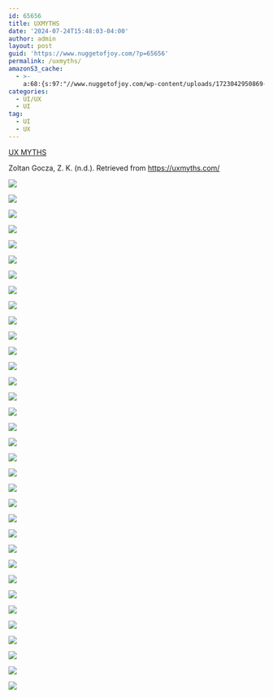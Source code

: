 ```yaml
---
id: 65656
title: UXMYTHS
date: '2024-07-24T15:48:03-04:00'
author: admin
layout: post
guid: 'https://www.nuggetofjoy.com/?p=65656'
permalink: /uxmyths/
amazonS3_cache:
  - >-
    a:68:{s:97:"//www.nuggetofjoy.com/wp-content/uploads/1723042950869-21cffe13-3987-42d2-964e-27b7292dc6e2_1.jpg";a:2:{s:2:"id";i:66008;s:11:"source_type";s:13:"media-library";}s:114:"//image-control-storage.s3.amazonaws.com/2024/07/07110410/1723042950869-21cffe13-3987-42d2-964e-27b7292dc6e2_1.jpg";a:2:{s:2:"id";i:66008;s:11:"source_type";s:13:"media-library";}s:99:"//www.nuggetofjoy.com/wp-content/uploads/1723042950869-21cffe13-3987-42d2-964e-27b7292dc6e2_2-2.jpg";a:2:{s:2:"id";i:66037;s:11:"source_type";s:13:"media-library";}s:116:"//image-control-storage.s3.amazonaws.com/2024/07/07110639/1723042950869-21cffe13-3987-42d2-964e-27b7292dc6e2_2-2.jpg";a:2:{s:2:"id";i:66037;s:11:"source_type";s:13:"media-library";}s:97:"//www.nuggetofjoy.com/wp-content/uploads/1723042950869-21cffe13-3987-42d2-964e-27b7292dc6e2_3.jpg";a:2:{s:2:"id";i:66039;s:11:"source_type";s:13:"media-library";}s:114:"//image-control-storage.s3.amazonaws.com/2024/07/07110917/1723042950869-21cffe13-3987-42d2-964e-27b7292dc6e2_3.jpg";a:2:{s:2:"id";i:66039;s:11:"source_type";s:13:"media-library";}s:97:"//www.nuggetofjoy.com/wp-content/uploads/1723042950869-21cffe13-3987-42d2-964e-27b7292dc6e2_4.jpg";a:2:{s:2:"id";i:66038;s:11:"source_type";s:13:"media-library";}s:114:"//image-control-storage.s3.amazonaws.com/2024/07/07110649/1723042950869-21cffe13-3987-42d2-964e-27b7292dc6e2_4.jpg";a:2:{s:2:"id";i:66038;s:11:"source_type";s:13:"media-library";}s:97:"//www.nuggetofjoy.com/wp-content/uploads/1723042950869-21cffe13-3987-42d2-964e-27b7292dc6e2_5.jpg";a:2:{s:2:"id";i:66040;s:11:"source_type";s:13:"media-library";}s:114:"//image-control-storage.s3.amazonaws.com/2024/07/07110954/1723042950869-21cffe13-3987-42d2-964e-27b7292dc6e2_5.jpg";a:2:{s:2:"id";i:66040;s:11:"source_type";s:13:"media-library";}s:97:"//www.nuggetofjoy.com/wp-content/uploads/1723042950869-21cffe13-3987-42d2-964e-27b7292dc6e2_6.jpg";a:2:{s:2:"id";i:66041;s:11:"source_type";s:13:"media-library";}s:114:"//image-control-storage.s3.amazonaws.com/2024/07/07110957/1723042950869-21cffe13-3987-42d2-964e-27b7292dc6e2_6.jpg";a:2:{s:2:"id";i:66041;s:11:"source_type";s:13:"media-library";}s:97:"//www.nuggetofjoy.com/wp-content/uploads/1723042950869-21cffe13-3987-42d2-964e-27b7292dc6e2_7.jpg";a:2:{s:2:"id";i:66042;s:11:"source_type";s:13:"media-library";}s:114:"//image-control-storage.s3.amazonaws.com/2024/07/07111003/1723042950869-21cffe13-3987-42d2-964e-27b7292dc6e2_7.jpg";a:2:{s:2:"id";i:66042;s:11:"source_type";s:13:"media-library";}s:99:"//www.nuggetofjoy.com/wp-content/uploads/1723042950869-21cffe13-3987-42d2-964e-27b7292dc6e2_8-1.jpg";a:2:{s:2:"id";i:66034;s:11:"source_type";s:13:"media-library";}s:116:"//image-control-storage.s3.amazonaws.com/2024/07/07110639/1723042950869-21cffe13-3987-42d2-964e-27b7292dc6e2_8-1.jpg";a:2:{s:2:"id";i:66034;s:11:"source_type";s:13:"media-library";}s:97:"//www.nuggetofjoy.com/wp-content/uploads/1723042950869-21cffe13-3987-42d2-964e-27b7292dc6e2_9.jpg";a:2:{s:2:"id";i:66043;s:11:"source_type";s:13:"media-library";}s:114:"//image-control-storage.s3.amazonaws.com/2024/07/07111009/1723042950869-21cffe13-3987-42d2-964e-27b7292dc6e2_9.jpg";a:2:{s:2:"id";i:66043;s:11:"source_type";s:13:"media-library";}s:98:"//www.nuggetofjoy.com/wp-content/uploads/1723042950869-21cffe13-3987-42d2-964e-27b7292dc6e2_10.jpg";a:2:{s:2:"id";i:66027;s:11:"source_type";s:13:"media-library";}s:115:"//image-control-storage.s3.amazonaws.com/2024/07/07110639/1723042950869-21cffe13-3987-42d2-964e-27b7292dc6e2_10.jpg";a:2:{s:2:"id";i:66027;s:11:"source_type";s:13:"media-library";}s:100:"//www.nuggetofjoy.com/wp-content/uploads/1723042950869-21cffe13-3987-42d2-964e-27b7292dc6e2_11-1.jpg";a:2:{s:2:"id";i:66044;s:11:"source_type";s:13:"media-library";}s:117:"//image-control-storage.s3.amazonaws.com/2024/07/07111018/1723042950869-21cffe13-3987-42d2-964e-27b7292dc6e2_11-1.jpg";a:2:{s:2:"id";i:66044;s:11:"source_type";s:13:"media-library";}s:98:"//www.nuggetofjoy.com/wp-content/uploads/1723042950869-21cffe13-3987-42d2-964e-27b7292dc6e2_12.jpg";a:2:{s:2:"id";i:66035;s:11:"source_type";s:13:"media-library";}s:115:"//image-control-storage.s3.amazonaws.com/2024/07/07110640/1723042950869-21cffe13-3987-42d2-964e-27b7292dc6e2_12.jpg";a:2:{s:2:"id";i:66035;s:11:"source_type";s:13:"media-library";}s:100:"//www.nuggetofjoy.com/wp-content/uploads/1723042950869-21cffe13-3987-42d2-964e-27b7292dc6e2_13-2.jpg";a:2:{s:2:"id";i:66045;s:11:"source_type";s:13:"media-library";}s:117:"//image-control-storage.s3.amazonaws.com/2024/07/07111252/1723042950869-21cffe13-3987-42d2-964e-27b7292dc6e2_13-2.jpg";a:2:{s:2:"id";i:66045;s:11:"source_type";s:13:"media-library";}s:98:"//www.nuggetofjoy.com/wp-content/uploads/1723042950869-21cffe13-3987-42d2-964e-27b7292dc6e2_14.jpg";a:2:{s:2:"id";i:66046;s:11:"source_type";s:13:"media-library";}s:115:"//image-control-storage.s3.amazonaws.com/2024/07/07111258/1723042950869-21cffe13-3987-42d2-964e-27b7292dc6e2_14.jpg";a:2:{s:2:"id";i:66046;s:11:"source_type";s:13:"media-library";}s:100:"//www.nuggetofjoy.com/wp-content/uploads/1723042950869-21cffe13-3987-42d2-964e-27b7292dc6e2_15-1.jpg";a:2:{s:2:"id";i:66047;s:11:"source_type";s:13:"media-library";}s:117:"//image-control-storage.s3.amazonaws.com/2024/07/07111302/1723042950869-21cffe13-3987-42d2-964e-27b7292dc6e2_15-1.jpg";a:2:{s:2:"id";i:66047;s:11:"source_type";s:13:"media-library";}s:100:"//www.nuggetofjoy.com/wp-content/uploads/1723042950869-21cffe13-3987-42d2-964e-27b7292dc6e2_16-1.jpg";a:2:{s:2:"id";i:66048;s:11:"source_type";s:13:"media-library";}s:117:"//image-control-storage.s3.amazonaws.com/2024/07/07111306/1723042950869-21cffe13-3987-42d2-964e-27b7292dc6e2_16-1.jpg";a:2:{s:2:"id";i:66048;s:11:"source_type";s:13:"media-library";}s:100:"//www.nuggetofjoy.com/wp-content/uploads/1723042950869-21cffe13-3987-42d2-964e-27b7292dc6e2_17-1.jpg";a:2:{s:2:"id";i:66049;s:11:"source_type";s:13:"media-library";}s:117:"//image-control-storage.s3.amazonaws.com/2024/07/07111313/1723042950869-21cffe13-3987-42d2-964e-27b7292dc6e2_17-1.jpg";a:2:{s:2:"id";i:66049;s:11:"source_type";s:13:"media-library";}s:100:"//www.nuggetofjoy.com/wp-content/uploads/1723042950869-21cffe13-3987-42d2-964e-27b7292dc6e2_18-1.jpg";a:2:{s:2:"id";i:66050;s:11:"source_type";s:13:"media-library";}s:117:"//image-control-storage.s3.amazonaws.com/2024/07/07111316/1723042950869-21cffe13-3987-42d2-964e-27b7292dc6e2_18-1.jpg";a:2:{s:2:"id";i:66050;s:11:"source_type";s:13:"media-library";}s:100:"//www.nuggetofjoy.com/wp-content/uploads/1723042950869-21cffe13-3987-42d2-964e-27b7292dc6e2_19-1.jpg";a:2:{s:2:"id";i:66032;s:11:"source_type";s:13:"media-library";}s:117:"//image-control-storage.s3.amazonaws.com/2024/07/07110639/1723042950869-21cffe13-3987-42d2-964e-27b7292dc6e2_19-1.jpg";a:2:{s:2:"id";i:66032;s:11:"source_type";s:13:"media-library";}s:100:"//www.nuggetofjoy.com/wp-content/uploads/1723042950869-21cffe13-3987-42d2-964e-27b7292dc6e2_20-1.jpg";a:2:{s:2:"id";i:66051;s:11:"source_type";s:13:"media-library";}s:117:"//image-control-storage.s3.amazonaws.com/2024/07/07111320/1723042950869-21cffe13-3987-42d2-964e-27b7292dc6e2_20-1.jpg";a:2:{s:2:"id";i:66051;s:11:"source_type";s:13:"media-library";}s:100:"//www.nuggetofjoy.com/wp-content/uploads/1723042950869-21cffe13-3987-42d2-964e-27b7292dc6e2_21-2.jpg";a:2:{s:2:"id";i:66052;s:11:"source_type";s:13:"media-library";}s:117:"//image-control-storage.s3.amazonaws.com/2024/07/07111323/1723042950869-21cffe13-3987-42d2-964e-27b7292dc6e2_21-2.jpg";a:2:{s:2:"id";i:66052;s:11:"source_type";s:13:"media-library";}s:100:"//www.nuggetofjoy.com/wp-content/uploads/1723042950869-21cffe13-3987-42d2-964e-27b7292dc6e2_22-1.jpg";a:2:{s:2:"id";i:66053;s:11:"source_type";s:13:"media-library";}s:117:"//image-control-storage.s3.amazonaws.com/2024/07/07111329/1723042950869-21cffe13-3987-42d2-964e-27b7292dc6e2_22-1.jpg";a:2:{s:2:"id";i:66053;s:11:"source_type";s:13:"media-library";}s:98:"//www.nuggetofjoy.com/wp-content/uploads/1723042950869-21cffe13-3987-42d2-964e-27b7292dc6e2_23.jpg";a:2:{s:2:"id";i:66033;s:11:"source_type";s:13:"media-library";}s:115:"//image-control-storage.s3.amazonaws.com/2024/07/07110639/1723042950869-21cffe13-3987-42d2-964e-27b7292dc6e2_23.jpg";a:2:{s:2:"id";i:66033;s:11:"source_type";s:13:"media-library";}s:98:"//www.nuggetofjoy.com/wp-content/uploads/1723042950869-21cffe13-3987-42d2-964e-27b7292dc6e2_24.jpg";a:2:{s:2:"id";i:66054;s:11:"source_type";s:13:"media-library";}s:115:"//image-control-storage.s3.amazonaws.com/2024/07/07111336/1723042950869-21cffe13-3987-42d2-964e-27b7292dc6e2_24.jpg";a:2:{s:2:"id";i:66054;s:11:"source_type";s:13:"media-library";}s:98:"//www.nuggetofjoy.com/wp-content/uploads/1723042950869-21cffe13-3987-42d2-964e-27b7292dc6e2_25.jpg";a:2:{s:2:"id";i:66036;s:11:"source_type";s:13:"media-library";}s:115:"//image-control-storage.s3.amazonaws.com/2024/07/07110639/1723042950869-21cffe13-3987-42d2-964e-27b7292dc6e2_25.jpg";a:2:{s:2:"id";i:66036;s:11:"source_type";s:13:"media-library";}s:98:"//www.nuggetofjoy.com/wp-content/uploads/1723042950869-21cffe13-3987-42d2-964e-27b7292dc6e2_26.jpg";a:2:{s:2:"id";i:66030;s:11:"source_type";s:13:"media-library";}s:115:"//image-control-storage.s3.amazonaws.com/2024/07/07110639/1723042950869-21cffe13-3987-42d2-964e-27b7292dc6e2_26.jpg";a:2:{s:2:"id";i:66030;s:11:"source_type";s:13:"media-library";}s:98:"//www.nuggetofjoy.com/wp-content/uploads/1723042950869-21cffe13-3987-42d2-964e-27b7292dc6e2_27.jpg";a:2:{s:2:"id";i:66055;s:11:"source_type";s:13:"media-library";}s:115:"//image-control-storage.s3.amazonaws.com/2024/07/07111340/1723042950869-21cffe13-3987-42d2-964e-27b7292dc6e2_27.jpg";a:2:{s:2:"id";i:66055;s:11:"source_type";s:13:"media-library";}s:98:"//www.nuggetofjoy.com/wp-content/uploads/1723042950869-21cffe13-3987-42d2-964e-27b7292dc6e2_28.jpg";a:2:{s:2:"id";i:66056;s:11:"source_type";s:13:"media-library";}s:115:"//image-control-storage.s3.amazonaws.com/2024/07/07111343/1723042950869-21cffe13-3987-42d2-964e-27b7292dc6e2_28.jpg";a:2:{s:2:"id";i:66056;s:11:"source_type";s:13:"media-library";}s:98:"//www.nuggetofjoy.com/wp-content/uploads/1723042950869-21cffe13-3987-42d2-964e-27b7292dc6e2_34.jpg";a:2:{s:2:"id";i:66029;s:11:"source_type";s:13:"media-library";}s:115:"//image-control-storage.s3.amazonaws.com/2024/07/07110639/1723042950869-21cffe13-3987-42d2-964e-27b7292dc6e2_34.jpg";a:2:{s:2:"id";i:66029;s:11:"source_type";s:13:"media-library";}s:98:"//www.nuggetofjoy.com/wp-content/uploads/1723042950869-21cffe13-3987-42d2-964e-27b7292dc6e2_29.jpg";a:2:{s:2:"id";i:66057;s:11:"source_type";s:13:"media-library";}s:115:"//image-control-storage.s3.amazonaws.com/2024/07/07111358/1723042950869-21cffe13-3987-42d2-964e-27b7292dc6e2_29.jpg";a:2:{s:2:"id";i:66057;s:11:"source_type";s:13:"media-library";}s:100:"//www.nuggetofjoy.com/wp-content/uploads/1723042950869-21cffe13-3987-42d2-964e-27b7292dc6e2_30-1.jpg";a:2:{s:2:"id";i:66058;s:11:"source_type";s:13:"media-library";}s:117:"//image-control-storage.s3.amazonaws.com/2024/07/07111406/1723042950869-21cffe13-3987-42d2-964e-27b7292dc6e2_30-1.jpg";a:2:{s:2:"id";i:66058;s:11:"source_type";s:13:"media-library";}s:100:"//www.nuggetofjoy.com/wp-content/uploads/1723042950869-21cffe13-3987-42d2-964e-27b7292dc6e2_31-1.jpg";a:2:{s:2:"id";i:66059;s:11:"source_type";s:13:"media-library";}s:117:"//image-control-storage.s3.amazonaws.com/2024/07/07111411/1723042950869-21cffe13-3987-42d2-964e-27b7292dc6e2_31-1.jpg";a:2:{s:2:"id";i:66059;s:11:"source_type";s:13:"media-library";}s:100:"//www.nuggetofjoy.com/wp-content/uploads/1723042950869-21cffe13-3987-42d2-964e-27b7292dc6e2_32-1.jpg";a:2:{s:2:"id";i:66060;s:11:"source_type";s:13:"media-library";}s:117:"//image-control-storage.s3.amazonaws.com/2024/07/07111415/1723042950869-21cffe13-3987-42d2-964e-27b7292dc6e2_32-1.jpg";a:2:{s:2:"id";i:66060;s:11:"source_type";s:13:"media-library";}s:98:"//www.nuggetofjoy.com/wp-content/uploads/1723042950869-21cffe13-3987-42d2-964e-27b7292dc6e2_33.jpg";a:2:{s:2:"id";i:66061;s:11:"source_type";s:13:"media-library";}s:115:"//image-control-storage.s3.amazonaws.com/2024/07/07111417/1723042950869-21cffe13-3987-42d2-964e-27b7292dc6e2_33.jpg";a:2:{s:2:"id";i:66061;s:11:"source_type";s:13:"media-library";}}
categories:
  - UI/UX
  - UI
tag:
  - UI
  - UX
---
```


[UX MYTHS](https://uxmyths.com)

Zoltan Gocza, Z. K. (n.d.). Retrieved from https://uxmyths.com/

![](https://image-control-storage.s3.amazonaws.com/2024/07/07110410/1723042950869-21cffe13-3987-42d2-964e-27b7292dc6e2_1.jpg)

![](https://image-control-storage.s3.amazonaws.com/2024/07/07110639/1723042950869-21cffe13-3987-42d2-964e-27b7292dc6e2_2-2.jpg)

![](https://image-control-storage.s3.amazonaws.com/2024/07/07110917/1723042950869-21cffe13-3987-42d2-964e-27b7292dc6e2_3.jpg)

![](https://image-control-storage.s3.amazonaws.com/2024/07/07110649/1723042950869-21cffe13-3987-42d2-964e-27b7292dc6e2_4.jpg)

![](https://image-control-storage.s3.amazonaws.com/2024/07/07110954/1723042950869-21cffe13-3987-42d2-964e-27b7292dc6e2_5.jpg)

![](https://image-control-storage.s3.amazonaws.com/2024/07/07110957/1723042950869-21cffe13-3987-42d2-964e-27b7292dc6e2_6.jpg)

![](https://image-control-storage.s3.amazonaws.com/2024/07/07111003/1723042950869-21cffe13-3987-42d2-964e-27b7292dc6e2_7.jpg)

![](https://image-control-storage.s3.amazonaws.com/2024/07/07110639/1723042950869-21cffe13-3987-42d2-964e-27b7292dc6e2_8-1.jpg)

![](https://image-control-storage.s3.amazonaws.com/2024/07/07111009/1723042950869-21cffe13-3987-42d2-964e-27b7292dc6e2_9.jpg)

![](https://image-control-storage.s3.amazonaws.com/2024/07/07110639/1723042950869-21cffe13-3987-42d2-964e-27b7292dc6e2_10.jpg)

![](https://image-control-storage.s3.amazonaws.com/2024/07/07111018/1723042950869-21cffe13-3987-42d2-964e-27b7292dc6e2_11-1.jpg)

![](https://image-control-storage.s3.amazonaws.com/2024/07/07110640/1723042950869-21cffe13-3987-42d2-964e-27b7292dc6e2_12.jpg)

![](https://image-control-storage.s3.amazonaws.com/2024/07/07111252/1723042950869-21cffe13-3987-42d2-964e-27b7292dc6e2_13-2.jpg)

![](https://image-control-storage.s3.amazonaws.com/2024/07/07111258/1723042950869-21cffe13-3987-42d2-964e-27b7292dc6e2_14.jpg)

![](https://image-control-storage.s3.amazonaws.com/2024/07/07111302/1723042950869-21cffe13-3987-42d2-964e-27b7292dc6e2_15-1.jpg)

![](https://image-control-storage.s3.amazonaws.com/2024/07/07111306/1723042950869-21cffe13-3987-42d2-964e-27b7292dc6e2_16-1.jpg)

![](https://image-control-storage.s3.amazonaws.com/2024/07/07111313/1723042950869-21cffe13-3987-42d2-964e-27b7292dc6e2_17-1.jpg)

![](https://image-control-storage.s3.amazonaws.com/2024/07/07111316/1723042950869-21cffe13-3987-42d2-964e-27b7292dc6e2_18-1.jpg)

![](https://image-control-storage.s3.amazonaws.com/2024/07/07110639/1723042950869-21cffe13-3987-42d2-964e-27b7292dc6e2_19-1.jpg)

![](https://image-control-storage.s3.amazonaws.com/2024/07/07111320/1723042950869-21cffe13-3987-42d2-964e-27b7292dc6e2_20-1.jpg)

![](https://image-control-storage.s3.amazonaws.com/2024/07/07111323/1723042950869-21cffe13-3987-42d2-964e-27b7292dc6e2_21-2.jpg)

![](https://image-control-storage.s3.amazonaws.com/2024/07/07111329/1723042950869-21cffe13-3987-42d2-964e-27b7292dc6e2_22-1.jpg)

![](https://image-control-storage.s3.amazonaws.com/2024/07/07110639/1723042950869-21cffe13-3987-42d2-964e-27b7292dc6e2_23.jpg)

![](https://image-control-storage.s3.amazonaws.com/2024/07/07111336/1723042950869-21cffe13-3987-42d2-964e-27b7292dc6e2_24.jpg)

![](https://image-control-storage.s3.amazonaws.com/2024/07/07110639/1723042950869-21cffe13-3987-42d2-964e-27b7292dc6e2_25.jpg)

![](https://image-control-storage.s3.amazonaws.com/2024/07/07110639/1723042950869-21cffe13-3987-42d2-964e-27b7292dc6e2_26.jpg)

![](https://image-control-storage.s3.amazonaws.com/2024/07/07111340/1723042950869-21cffe13-3987-42d2-964e-27b7292dc6e2_27.jpg)

![](https://image-control-storage.s3.amazonaws.com/2024/07/07111343/1723042950869-21cffe13-3987-42d2-964e-27b7292dc6e2_28.jpg)

![](https://image-control-storage.s3.amazonaws.com/2024/07/07111358/1723042950869-21cffe13-3987-42d2-964e-27b7292dc6e2_29.jpg)

![](https://image-control-storage.s3.amazonaws.com/2024/07/07111406/1723042950869-21cffe13-3987-42d2-964e-27b7292dc6e2_30-1.jpg)

![](https://image-control-storage.s3.amazonaws.com/2024/07/07111411/1723042950869-21cffe13-3987-42d2-964e-27b7292dc6e2_31-1.jpg)

![](https://image-control-storage.s3.amazonaws.com/2024/07/07111415/1723042950869-21cffe13-3987-42d2-964e-27b7292dc6e2_32-1.jpg)

![](https://image-control-storage.s3.amazonaws.com/2024/07/07111417/1723042950869-21cffe13-3987-42d2-964e-27b7292dc6e2_33.jpg)

![](https://image-control-storage.s3.amazonaws.com/2024/07/07110639/1723042950869-21cffe13-3987-42d2-964e-27b7292dc6e2_34.jpg)
